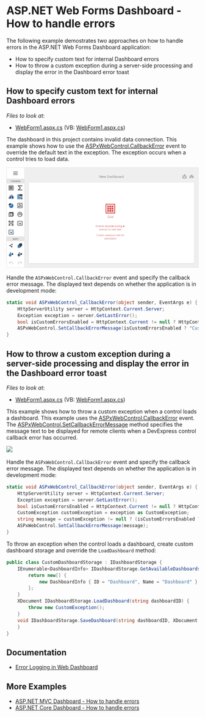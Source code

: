 # ASP.NET Web Forms Dashboard - How to handle errors

The following example demostrates two approaches on how to handle errors in the ASP.NET Web Forms Dashboard application:

- How to specify custom text for internal Dashboard errors
- How to throw a custom exception during a server-side processing and display the error in the Dashboard error toast

## How to specify custom text for internal Dashboard errors

<!-- default file list -->
*Files to look at*:
* [WebForm1.aspx.cs](./CS/WebFormsCustomTextForInternalDashboardErrors/WebForm1.aspx.cs) (VB: [WebForm1.aspx.cs](./VB/WebFormsCustomTextForInternalDashboardErrors/WebForm1.aspx.vb))
<!-- default file list end -->

The dashboard in this project contains invalid data connection. This example shows how to use the [ASPxWebControl.CallbackError](https://docs.devexpress.com/AspNet/DevExpress.Web.ASPxWebControl.CallbackError) event to override the default text in the exception. The exception occurs when a control tries to load data.

![](image/web-exception-on-data-loading.png)

Handle the `ASPxWebControl.CallbackError` event and specify the callback error message. The displayed text depends on whether the application is in development mode:

```cs
static void ASPxWebControl_CallbackError(object sender, EventArgs e) {
	HttpServerUtility server = HttpContext.Current.Server;
	Exception exception = server.GetLastError();  
	bool isCustomErrorsEnabled = HttpContext.Current != null ? HttpContext.Current.IsCustomErrorEnabled : true;
	ASPxWebControl.SetCallbackErrorMessage(isCustomErrorsEnabled ? "Custom exception text for end users" : "Custom exception text for developers");
}
```

## How to throw a custom exception during a server-side processing and display the error in the Dashboard error toast

<!-- default file list -->
*Files to look at*:
* [WebForm1.aspx.cs](./CS/WebFormsThrowCustomExceptionDashboardErrorToast/WebForm1.aspx.cs) (VB: [WebForm1.aspx.cs](./VB/WebFormsThrowCustomExceptionDashboardErrorToast/WebForm1.aspx.vb))
<!-- default file list end -->

This example shows how to throw a custom exception when a control loads a dashboard. This example uses the [ASPxWebControl.CallbackError](https://docs.devexpress.com/AspNet/DevExpress.Web.ASPxWebControl.CallbackError) event. The [ASPxWebControl.SetCallbackErrorMessage](https://docs.devexpress.com/AspNet/DevExpress.Web.ASPxWebControl.SetCallbackErrorMessage(System.String)) method specifies the message text to be displayed for remote clients when a DevExpress control callback error has occurred.

![](image/web-exception-on-loading-a-dashboard.png)

Handle the `ASPxWebControl.CallbackError` event and specify the callback error message. The displayed text depends on whether the application is in development mode:

```cs
static void ASPxWebControl_CallbackError(object sender, EventArgs e) {
	HttpServerUtility server = HttpContext.Current.Server;
	Exception exception = server.GetLastError();
	bool isCustomErrorsEnabled = HttpContext.Current != null ? HttpContext.Current.IsCustomErrorEnabled : true;
	CustomException customException = exception as CustomException;
	string message = customException != null ? (isCustomErrorsEnabled ? CustomException.SafeMessage : CustomException.UnsafeMessage) : "";
	ASPxWebControl.SetCallbackErrorMessage(message);
}
```

To throw an exception when the control loads a dashboard, create custom dashboard storage and override the `LoadDashboard` method:

```cs
public class CustomDashboardStorage : IDashboardStorage {
	IEnumerable<DashboardInfo> IDashboardStorage.GetAvailableDashboardsInfo() {
		return new[] {
			new DashboardInfo { ID = "Dashboard", Name = "Dashboard" }
		};
	}
	XDocument IDashboardStorage.LoadDashboard(string dashboardID) {
		throw new CustomException();
	}
	void IDashboardStorage.SaveDashboard(string dashboardID, XDocument dashboard) {
	}
}
```

## Documentation

- [Error Logging in Web Dashboard](https://docs.devexpress.com/Dashboard/400015/web-dashboard/error-logging)

## More Examples

- [ASP.NET MVC Dashboard - How to handle errors](https://github.com/DevExpress-Examples/asp-net-mvc-dashboard-change-default-error-text-onException)
- [ASP.NET Core Dashboard - How to handle errors](https://github.com/DevExpress-Examples/asp-net-core-dashboard-change-default-error-text-exception-filter)
